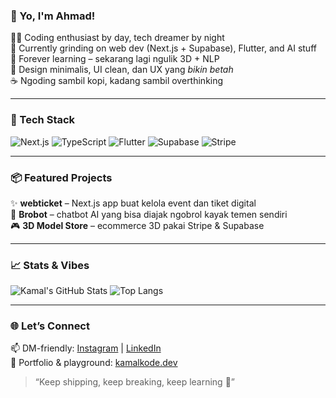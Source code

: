 ### 👋 Yo, I'm Ahmad!

🧑‍💻 Coding enthusiast by day, tech dreamer by night  
🚀 Currently grinding on web dev (Next.js + Supabase), Flutter, and AI stuff  
🧠 Forever learning – sekarang lagi ngulik 3D + NLP  
🎨 Design minimalis, UI clean, dan UX yang *bikin betah*  
☕ Ngoding sambil kopi, kadang sambil overthinking

---

### 🔧 Tech Stack
![Next.js](https://img.shields.io/badge/-Next.js-black?style=flat&logo=next.js)
![TypeScript](https://img.shields.io/badge/-TypeScript-3178c6?style=flat&logo=typescript)
![Flutter](https://img.shields.io/badge/-Flutter-02569B?style=flat&logo=flutter)
![Supabase](https://img.shields.io/badge/-Supabase-3ECF8E?style=flat&logo=supabase)
![Stripe](https://img.shields.io/badge/-Stripe-635bff?style=flat&logo=stripe)

---

### 📦 Featured Projects
✨ **webticket** – Next.js app buat kelola event dan tiket digital  
🧠 **Brobot** – chatbot AI yang bisa diajak ngobrol kayak temen sendiri  
🎮 **3D Model Store** – ecommerce 3D pakai Stripe & Supabase

---

### 📈 Stats & Vibes
![Kamal's GitHub Stats](https://github-readme-stats.vercel.app/api?username=AhmadKamaludin24&show_icons=true&theme=tokyonight)
![Top Langs](https://github-readme-stats.vercel.app/api/top-langs/?username=AhmadKamaludin24&layout=compact)

---

### 🌐 Let’s Connect
📫 DM-friendly: [Instagram](https://instagram.com/kamalkode) | [LinkedIn](https://linkedin.com/in/kamalkode)  
🎯 Portfolio & playground: [kamalkode.dev](https://kamalkode.dev)

> “Keep shipping, keep breaking, keep learning 🚀”
